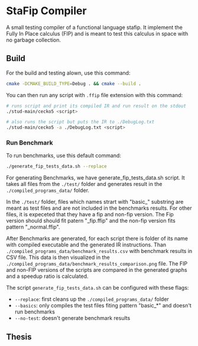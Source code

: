# StaFip Compiler

A small testing compiler of a functional language stafip. It
implement the Fully In Place calculus (FIP) and is meant to test 
this calculus in space with no garbage collection.

## Build

For the build and testing alown, use this command:

```sh
cmake -DCMAKE_BUILD_TYPE=Debug . && cmake --build .
```

You can then run any script with `.ffip` file extension with this command:

```sh
# runs script and print its compiled IR and run result on the stdout
./stud-main/cecko5 <script>  

# also runs the script but puts the IR to ./DebugLog.txt
./stud-main/cecko5 -a ./DebugLog.txt <script>
```

### Run Benchmark

To run benchmarks, use this default command:

```sh
./generate_fip_tests_data.sh --replace
```

For generating Benchmarks, we have generate_fip_tests_data.sh script. 
It takes all files from the `./test/` folder and generates result in the
`./compiled_programs_data/` folder. 

In the `./test/` folder, files which names strart with "basic_" substring 
are meant as test files and are not included in the benchmarks results. For
other files, it is expeceted that they have a fip and non-fip version. The 
Fip version should should fit patern "<name>_fip.ffip" and the non-fip
version fits pattern "<name>_normal.ffip".

After Benchmarks are generated, for each script there is folder of its name 
with compiled executable and the generated IR instructions. Than 
`./compiled_programs_data/benchmark_results.csv` with benchmark results in 
CSV file. This data is then visualized in the 
`./compiled_programs_data/benchmark_results_comparison.png` file. The FIP 
and non-FIP versions of the scripts are compared in the generated graphs and 
a speedup ratio is calculated.

The script `generate_fip_tests_data.sh` can be configured with these flags:

- `--replace`:  first cleans up the `./compiled_programs_data/` folder
- `--basics`:   only compiles the test files fiting pattern "basic_*" and doesn't run benchmarks
- `--no-test`:  doesn't generate benchmark results 

## Thesis